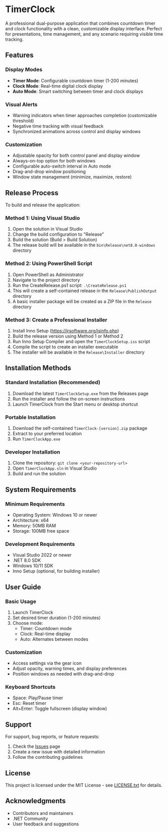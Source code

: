 # TimerClock

A professional dual-purpose application that combines countdown timer and clock functionality with a clean, customizable display interface. Perfect for presentations, time management, and any scenario requiring visible time tracking.

## Features

### Display Modes
- **Timer Mode**: Configurable countdown timer (1-200 minutes)
- **Clock Mode**: Real-time digital clock display
- **Auto Mode**: Smart switching between timer and clock displays

### Visual Alerts
- Warning indicators when timer approaches completion (customizable threshold)
- Negative time tracking with visual feedback
- Synchronized animations across control and display windows

### Customization
- Adjustable opacity for both control panel and display window
- Always-on-top option for both windows
- Configurable auto-switch interval in Auto mode
- Drag-and-drop window positioning
- Window state management (minimize, maximize, restore)

## Release Process

To build and release the application:

### Method 1: Using Visual Studio

1. Open the solution in Visual Studio
2. Change the build configuration to "Release"
3. Build the solution (Build > Build Solution)
4. The release build will be available in the `bin\Release\net8.0-windows` directory

### Method 2: Using PowerShell Script

1. Open PowerShell as Administrator
2. Navigate to the project directory
3. Run the CreateRelease.ps1 script: `.\CreateRelease.ps1`
4. This will create a self-contained release in the `Release\PublishOutput` directory
5. A basic installer package will be created as a ZIP file in the `Release` directory

### Method 3: Create a Professional Installer

1. Install Inno Setup (https://jrsoftware.org/isinfo.php)
2. Build the release version using Method 1 or Method 2
3. Run Inno Setup Compiler and open the `TimerClockSetup.iss` script
4. Compile the script to create an installer executable
5. The installer will be available in the `Release\Installer` directory

## Installation Methods

### Standard Installation (Recommended)
1. Download the latest `TimerClockSetup.exe` from the Releases page
2. Run the installer and follow the on-screen instructions
3. Launch TimerClock from the Start menu or desktop shortcut

### Portable Installation
1. Download the self-contained `TimerClock-[version].zip` package
2. Extract to your preferred location
3. Run `TimerClockApp.exe`

### Developer Installation
1. Clone the repository: `git clone <your-repository-url>`
2. Open `TimerClockApp.sln` in Visual Studio
3. Build and run the solution

## System Requirements

### Minimum Requirements
- Operating System: Windows 10 or newer
- Architecture: x64
- Memory: 50MB RAM
- Storage: 100MB free space

### Development Requirements
- Visual Studio 2022 or newer
- .NET 8.0 SDK
- Windows 10/11 SDK
- Inno Setup (optional, for building installer)

## User Guide

### Basic Usage
1. Launch TimerClock
2. Set desired timer duration (1-200 minutes)
3. Choose mode:
   - Timer: Countdown mode
   - Clock: Real-time display
   - Auto: Alternates between modes

### Customization
- Access settings via the gear icon
- Adjust opacity, warning times, and display preferences
- Position windows as needed with drag-and-drop

### Keyboard Shortcuts
- Space: Play/Pause timer
- Esc: Reset timer
- Alt+Enter: Toggle fullscreen (display window)

## Support

For support, bug reports, or feature requests:
1. Check the [Issues](issues) page
2. Create a new issue with detailed information
3. Follow the contributing guidelines

## License

This project is licensed under the MIT License - see [LICENSE.txt](LICENSE.txt) for details.

## Acknowledgments

- Contributors and maintainers
- .NET Community
- User feedback and suggestions